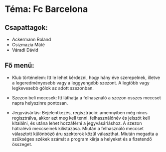 # Téma: Fc Barcelona
## Csapattagok: 
- Ackermann Roland
- Csizmazia Máté
- Váradi Dávid



## Fő menü:
- Klub történelem: Itt le lehet kérdezni, hogy hány éve szerepelnek, illetve a legeredményesebb vagy a leggyengébb szezont. A legtöbb vagy legkevesebb gólok az adott  szezonban.

- Szezon beli meccsek: Itt láthatja a felhasználó a szezon osszes meccset napra helyszinre pontosan.

- Jegyvásárlás: Bejelentkezés, regisztráció: amennyiben még nincs regisztrálva, akkor azt meg kell tenni. felhasználónév és jelszót kell kitalálni, és utána lehet hozzáférni a jegyvásárláshoz. A szezon hátralévő meccseinek kilistázása. Miután a felhasználó meccset választott különböző áru szektorok közül választhat. Miután megadta a szükséges székek számát a program kiírja a helyeket és a fizetendő összeget.

 
 

